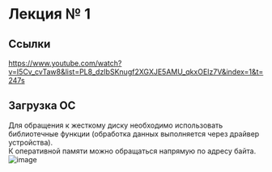 # Лекция № 1
## Ссылки
https://www.youtube.com/watch?v=I5Cv_cvTaw8&list=PL8_dzIbSKnugf2XGXJE5AMU_qkxOEIz7V&index=1&t=247s  

## Загрузка ОС
Для обращения к жесткому диску необходимо использовать библиотечные функции (обработка данных выполняется через драйвер устройства).  
К оперативной памяти можно обращаться напрямую по адресу байта.
![image](https://github.com/alzoi/st_os/assets/20499566/1f2fca4b-017b-49e3-964d-0a7240172714)
